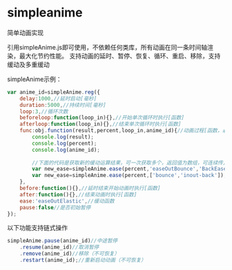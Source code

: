 simpleanime
===========

简单动画实现

引用simpleAnime.js即可使用，不依赖任何类库，所有动画在同一条时间轴渲染，最大化节约性能。
支持动画的延时、暂停、恢复、循环、重启、移除，支持缓动及多重缓动

simpleAnime示例：
```javascript
var anime_id=simpleAnime.reg({
	delay:1000,//延时启动[毫秒]
	duration:5000,//持续时间[毫秒]
	loop:3,//循环次数
	beforeloop:function(loop_in){},//开始单次循环时执行[函数]
	afterloop:function(loop_in){},//结束单次循环时执行[函数]
	func:obj.function(result,percent,loop_in,anime_id){//动画过程[函数，必须]，四个参数为：缓动函数运算结果、动画进度(0-1)、动画id
		console.log(result);
		console.log(percent);
		console.log(anime_id);
		
		//下面的代码是获取新的缓动运算结果，可一次获取多个，返回值为数组，可连续传入缓动函数名称或传入一个数组，以下为两种方式的示例，传入参数的格式和顺序没有任何要求，只要包含缓动类型关键字(linear|quad|cubic|quart|quint|sine|expo|circ|elastic|back|bounce)即可，大小写不限，如果不传入缓动方式in|out|inout，则默认会返回out缓动
		var new_ease=simpleAnime.ease(percent,'easeOutBounce','BackEaseIn');
		var new_ease=simpleAnime.ease(percent,['bounce','inout-back']);
	},
	before:function(){},//延时结束开始动画时执行[函数]
	after:function(){},//结束动画时执行[函数]
	ease:'easeOutElastic',//缓动函数
	pause:false//是否初始暂停
});
```

以下功能支持链式操作
```javascript
simpleAnime.pause(anime_id)//中途暂停
	.resume(anime_id)//取消暂停
	.remove(anime_id)//移除（不可恢复）
	.restart(anime_id);//重新启动动画（不可恢复）
```
